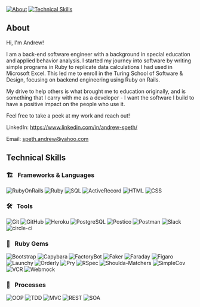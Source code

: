 [![About][about-badge]](#about)
[![Technical Skills][technical-skills-badge]](#technical-skills)

## About

Hi, I'm Andrew!

I am a back-end software engineer with a background in special education and applied behavior analysis. I started my journey into software by writing simple programs in Ruby to replicate data calculations I had used in Microsoft Excel. This led me to enroll in the Turing School of Software & Design, focusing on backend engineering using Ruby on Rails.

My drive to help others is what brought me to education originally, and is something that I carry with me as a developer - I want the software I build to have a positive impact on the people who use it.

Feel free to take a peek at my work and reach out!

LinkedIn: https://www.linkedin.com/in/andrew-speth/

Email: speth.andrew@yahoo.com

## Technical Skills

### 🏗 &nbsp; Frameworks & Languages
![RubyOnRails][rails-badge]
![Ruby][ruby-badge]
![SQL][sql-badge]
![ActiveRecord][active-record-badge]
![HTML][html-badge]
![CSS][css-badge]

### 🛠 &nbsp; Tools

![Git][git-badge]
![GitHub][github-badge]
![Heroku][heroku-badge]
![PostgreSQL][postgresql-badge]
![Postico][postico-badge]
![Postman][postman-badge]
![Slack][slack-badge]
![circle-ci][circle-ci-badge]


### 💎 &nbsp; Ruby Gems
![Bootstrap][bootstrap-badge]
![Capybara][capybara-badge]
![FactoryBot][factorybot-badge]
![Faker][faker-badge]
![Faraday][faraday-badge]
![Figaro][figaro-badge]
![Launchy][launchy-badge]
![Orderly][orderly-badge]
![Pry][pry-badge]
![RSpec][rspec-badge]
![Shoulda-Matchers][shoulda-matchers-badge]
![SimpleCov][simplecov-badge]
![VCR][vcr-badge]
![Webmock][webmock-badge]


### 💬 &nbsp; Processes
![OOP][oop-badge]
![TDD][tdd-badge]
![MVC][mvc-badge]
![REST][rest-badge]
![SOA][soa-badge]

<!-- BADGES & IMAGES -->

[rails-badge]: https://img.shields.io/badge/Ruby%20on%20Rails-0DC2C9.svg?&style=for-the-badge&logo=rubyonrails&logoColor=white

[ruby-badge]: https://img.shields.io/badge/ruby-0DC2C9.svg?&style=for-the-badge&logo=ruby&logoColor=white
[sql-badge]: https://img.shields.io/badge/SQL-0DC2C9.svg?style=for-the-badge&logo=SQL&logoColor=white
[graphql-badge]: https://img.shields.io/badge/-GraphQL-0DC2C9.svg?style=for-the-badge&logo=graphql&logoColor=white
[html-badge]: https://img.shields.io/badge/html5-0DC2C9.svg?&style=for-the-badge&logo=html5&logoColor=white
[css-badge]: https://img.shields.io/badge/css3-0DC2C9.svg?&style=for-the-badge&logo=css3&logoColor=white
[js-badge]: https://img.shields.io/badge/JavaScript-0DC2C9.svg?&style=for-the-badge&logo=javascript&logoColor=white
[active-record-badge]: https://img.shields.io/badge/ActiveRecord-0DC2C9.svg?&style=for-the-badge&logo=rubyonrails&logoColor=white

[atom-badge]: https://img.shields.io/badge/Atom-0DC2C9.svg?&style=for-the-badge&logo=atom&logoColor=white
[git-badge]: https://img.shields.io/badge/git-0DC2C9.svg?&style=for-the-badge&logo=git&logoColor=white
[github-badge]: https://img.shields.io/badge/GitHub-0DC2C9.svg?&style=for-the-badge&logo=github&logoColor=white
[heroku-badge]: https://img.shields.io/badge/Heroku-0DC2C9.svg?&style=for-the-badge&logo=heroku&logoColor=white
[hound-badge]: https://img.shields.io/badge/hound-0DC2C9.svg?&style=for-the-badge&logo=hound&logoColor=white
[postgresql-badge]: https://img.shields.io/badge/PostgreSQL-0DC2C9.svg?&style=for-the-badge&logo=postgresql&logoColor=white
[postico-badge]: https://img.shields.io/badge/postico-0DC2C9.svg?&style=for-the-badge&logo=Postico&logoColor=white
[postman-badge]: https://img.shields.io/badge/Postman-0DC2C9.svg?&style=for-the-badge&logo=postman&logoColor=white
[slack-badge]: https://img.shields.io/badge/Slack-0DC2C9.svg?&style=for-the-badge&logo=slack&logoColor=white
[travis-ci-badge]: https://img.shields.io/badge/travis--ci-0DC2C9.svg?&style=for-the-badge&logo=travis&logoColor=white
[circle-ci-badge]: https://img.shields.io/badge/CircleCI-0DC2C9.svg?&style=for-the-badge&logo=circleci&logoColor=white

[retool-badge]: https://img.shields.io/badge/Retool-0DC2C9.svg?&style=for-the-badge&logo=retool&logoColor=white

[bootstrap-badge]: https://img.shields.io/badge/bootstrap-0DC2C9.svg?&style=for-the-badge&logo=bootstrap&logoColor=white
[capybara-badge]: https://img.shields.io/badge/capybara-0DC2C9.svg?&style=for-the-badge&logo=rubygems&logoColor=white
[factorybot-badge]: https://img.shields.io/badge/factorybot-0DC2C9.svg?&style=for-the-badge&logo=rubygems&logoColor=white
[faker-badge]: https://img.shields.io/badge/faker-0DC2C9.svg?&style=for-the-badge&logo=rubygems&logoColor=white
[faraday-badge]: https://img.shields.io/badge/faraday-0DC2C9.svg?&style=for-the-badge&logo=rubygems&logoColor=white
[figaro-badge]: https://img.shields.io/badge/figaro-0DC2C9.svg?&style=for-the-badge&logo=rubygems&logoColor=white
[launchy-badge]: https://img.shields.io/badge/launchy-0DC2C9.svg?&style=for-the-badge&logo=rubygems&logoColor=white
[orderly-badge]: https://img.shields.io/badge/orderly-0DC2C9.svg?&style=for-the-badge&logo=rubygems&logoColor=white
[pry-badge]: https://img.shields.io/badge/pry-0DC2C9.svg?&style=for-the-badge&logo=rubygems&logoColor=white
[rspec-badge]: https://img.shields.io/badge/rspec-0DC2C9.svg?&style=for-the-badge&logo=rubygems&logoColor=white
[rubocop-badge]: https://img.shields.io/badge/RuboCop-0DC2C9.svg?&style=for-the-badge&logo=rubygems&logoColor=white
[sass-badge]: https://img.shields.io/badge/Sass-0DC2C9.svg?&style=for-the-badge&logo=sass&logoColor=white
[shoulda-matchers-badge]: https://img.shields.io/badge/shoulda--matchers-0DC2C9.svg?&style=for-the-badge&logo=rubygems&logoColor=white
[simplecov-badge]: https://img.shields.io/badge/simplecov-0DC2C9.svg?&style=for-the-badge&logo=rubygems&logoColor=white
[vcr-badge]: https://img.shields.io/badge/vcr-0DC2C9.svg?&style=for-the-badge&logo=rubygems&logoColor=white
[webmock-badge]: https://img.shields.io/badge/webmock-0DC2C9.svg?&style=for-the-badge&logo=rubygems&logoColor=white

[lodash-badge]: https://img.shields.io/badge/Lodash-0DC2C9.svg?&style=for-the-badge&logo=lodash&logoColor=white
[moment-badge]: https://img.shields.io/badge/moment%2Ejs-0DC2C9.svg?&style=for-the-badge&logo=moment&logoColor=white

[oop-badge]: https://img.shields.io/badge/OOP-0DC2C9.svg?&style=for-the-badge&logo=OOP&logoColor=white
[tdd-badge]: https://img.shields.io/badge/TDD-0DC2C9.svg?&style=for-the-badge&logo=TDD&logoColor=white
[mvc-badge]: https://img.shields.io/badge/MVC-0DC2C9.svg?&style=for-the-badge&logo=MVC&logoColor=white
[rest-badge]: https://img.shields.io/badge/REST-0DC2C9.svg?&style=for-the-badge&logo=REST&logoColor=white
[soa-badge]: https://img.shields.io/badge/SOA-0DC2C9.svg?&style=for-the-badge&logo=REST&logoColor=white

[about-badge]: https://img.shields.io/badge/about-0DC2C9.svg?&style=for-the-badge&logo=ABOUT&logoColor=white
[technical-skills-badge]: https://img.shields.io/badge/technical_skills-0DC2C9.svg?&style=for-the-badge&logo=technical-skills&logoColor=white
[projects-badge]: https://img.shields.io/badge/projects-0DC2C9.svg?&style=for-the-badge&logo=projects&logoColor=white
[github-stats-badge]: https://img.shields.io/badge/github_stats-0DC2C9.svg?&style=for-the-badge&logo=githubstats&logoColor=white


